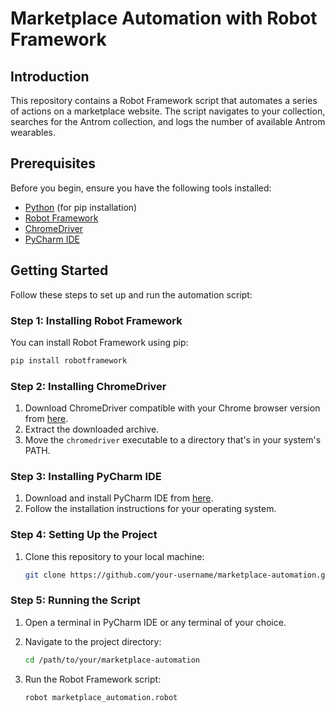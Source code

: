 # Marketplace Automation with Robot Framework

## Introduction

This repository contains a Robot Framework script that automates a series of actions on a marketplace website. The script navigates to your collection, searches for the Antrom collection, and logs the number of available Antrom wearables.

## Prerequisites

Before you begin, ensure you have the following tools installed:

- [Python](https://www.python.org/downloads/) (for pip installation)
- [Robot Framework](https://robotframework.org)
- [ChromeDriver](https://sites.google.com/chromium.org/driver/)
- [PyCharm IDE](https://www.jetbrains.com/pycharm/)

## Getting Started

Follow these steps to set up and run the automation script:

### **Step 1: Installing Robot Framework**

You can install Robot Framework using pip:

```bash
pip install robotframework
```

### **Step 2: Installing ChromeDriver**

1. Download ChromeDriver compatible with your Chrome browser version from [here](https://sites.google.com/chromium.org/driver/).
2. Extract the downloaded archive.
3. Move the `chromedriver` executable to a directory that's in your system's PATH.

### **Step 3: Installing PyCharm IDE**

1. Download and install PyCharm IDE from [here](https://www.jetbrains.com/pycharm/).
2. Follow the installation instructions for your operating system.

### **Step 4: Setting Up the Project**

1. Clone this repository to your local machine:

   ```bash
   git clone https://github.com/your-username/marketplace-automation.git
   ```

### **Step 5: Running the Script**

1. Open a terminal in PyCharm IDE or any terminal of your choice.

2. Navigate to the project directory:

   ```bash
   cd /path/to/your/marketplace-automation
   ```

3. Run the Robot Framework script:

   ```bash
   robot marketplace_automation.robot
   ```
